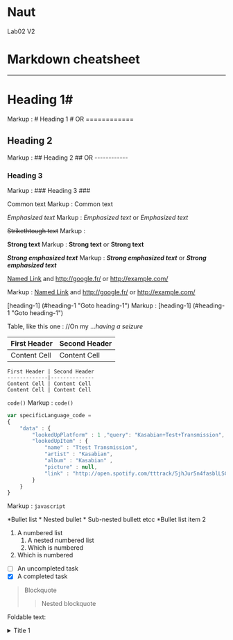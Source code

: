 # Naut
Lab02 V2

Markdown cheatsheet<a name ="TOP"></a>
=============================
-----
# Heading 1#
Markup : # Heading 1 # OR ============

## Heading 2 ##
Markup : ## Heading 2 ## OR ------------

### Heading 3 ###
Markup : ### Heading 3 ###

Common text 
Markup : Common text

_Emphasized text_
Markup : _Emphasized text_ or *Emphasized text*

~~Strikethtough text~~
Markup : 

__Strong text__
Markup : __Strong text__ or **Strong text**

___Strong emphasized text___
Markup : ___Strong emphasized text___ or ***Strong emphasized text***

[Named Link](http://www.google.fr/ "Named link title") and http://google.fr/ or <http://example.com/>

Markup : [Named Link](http://www.google.fr/ "Named link title") and http://google.fr/ or <http://example.com/>

[heading-1] (#heading-1 "Goto heading-1")
Markup : [heading-1] (#heading-1 "Goto heading-1")


Table, like this one : //On my ...*having a seizure*


First Header | Second Header
-------------|--------------
Content Cell | Content Cell
```
First Header | Second Header
-------------|--------------
Content Cell | Content Cell
Content Cell | Content Cell
``` 
`code()`
Markup : `code()`

``` javascript
var specificLanguage_code = 
{
	"data" : {
		"lookedUpPlatform" : 1 ,"query": "Kasabian+Test+Transmission",
		"lookedUpItem" : {
			"name" : "Ttest Transmission",
			"artist" : "Kasabian",
			"album" : "Kasabian" , 
			"picture" : null,
			"link" : "http://open.spotify.com/tttrack/5jhJur5n4fasblLSCOcrTp"
		}
	}
}
```
Markup : ```javascript
         ```

*Bullet list
	* Nested bullet
		* Sub-nested bullett etcc
*Bullet list item 2
1. A numbered list
	1. A nested numbered list
	2. Which is numbered
2. Which is numbered
- [ ] An uncompleted task
- [X] A completed task

> Blockquote
>> Nested blockquote

Foldable text:

<details>
	<summary>Title 1 </summary>
	<p>Content 2 Content 2 Content 2 Content 2 Content 2</p>
</detail>

```html
<h3>HTML</h3>
<p> Some HTML code here</p>
```

Link to the specific part of the page
[Go to the Top](#TOP)

Hotkey:

<kbd>⌘F</kbd>
<kbd>⌘F</kbd>
Markup : <kbd>⌘F</kbd>

Hotkey list:
| Key | Symbol |
| --- | --- |
| Option | ⌥ |
| Control | ^ |
| Command | ⌘ |
| Shift | ⇧ | 
| Caps Lock | ⇪ |
| Tab | ⇥ |
| Esc | 🛇 |
| Power | Ф |
| Return | ↩ |
| Delete | ⌫ |
| Up | ↑ |
| Down | ↓ |
| Left | ← |
| Right | → |

Emoji: 
:exclamation: Use emoji icons to enhances text, :+1: Look up emoji codes at
[emoji-cheat-sheet.com](http://emoji-cheat-sheet.com)

Markup : Code appears between colons :EMOJICODE:

:mask:


Edit: Supachok Jrirarojkul 632115041
Edit: Gunn     Chochuwong  632115001

